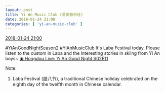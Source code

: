 ```yaml
---
layout: post
title: Yi An Music Club (易安音乐社)
date: 2018-01-24 21:00
categories: [ 'yi-an-music-club' ]
---
```


<div class="weibo-info">
  <a href="https://weibo.com/6094546964/FFSNM8t5E">2018-01-24 21:00</a>
</div>

[#YiAnGoodNightSeason2](https://weibo.com/p/10080802e621e237e7a16aab4b6d6d67e97a53) [#YiAnMusicClub](https://weibo.com/p/100808beae2e3e05b17b64f63ebedca39f19b2/super_index) It's Laba Festival today. Please listen to the custom in Laba and the interesting stories in skiing from Yi An boys~ [◉ Hongdou Live: Yi An Good Night S02E11](http://www.hongdoufm.com/room/1092664161684422716)

<!-- more -->

Note:
1. Laba Festival (腊八节), a traditional Chinese holiday celebrated on the eighth day of the twelfth month in Chinese calendar.
